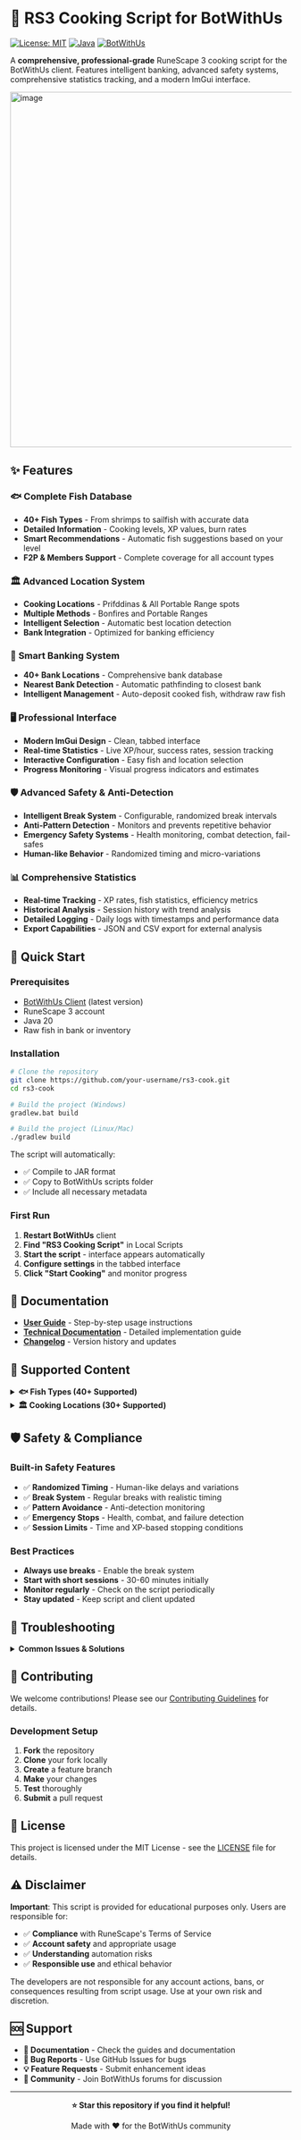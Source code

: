 # 🍳 RS3 Cooking Script for BotWithUs

[![License: MIT](https://img.shields.io/badge/License-MIT-yellow.svg)](https://opensource.org/licenses/MIT)
[![Java](https://img.shields.io/badge/Java-17+-orange.svg)](https://www.oracle.com/java/)
[![BotWithUs](https://img.shields.io/badge/BotWithUs-Compatible-blue.svg)](https://botwithus.net/)

A **comprehensive, professional-grade** RuneScape 3 cooking script for the BotWithUs client. Features intelligent banking, advanced safety systems, comprehensive statistics tracking, and a modern ImGui interface.

<img width="1148" height="636" alt="image" src="https://github.com/user-attachments/assets/9e2eb5d7-b5c7-4bb7-802b-297b2c581636" />


## ✨ Features

### 🐟 **Complete Fish Database**
- **40+ Fish Types** - From shrimps to sailfish with accurate data
- **Detailed Information** - Cooking levels, XP values, burn rates
- **Smart Recommendations** - Automatic fish suggestions based on your level
- **F2P & Members Support** - Complete coverage for all account types

### 🏛️ **Advanced Location System**
- **Cooking Locations** - Prifddinas & All Portable Range spots
- **Multiple Methods** - Bonfires and Portable Ranges
- **Intelligent Selection** - Automatic best location detection
- **Bank Integration** - Optimized for banking efficiency

### 🏦 **Smart Banking System**
- **40+ Bank Locations** - Comprehensive bank database
- **Nearest Bank Detection** - Automatic pathfinding to closest bank
- **Intelligent Management** - Auto-deposit cooked fish, withdraw raw fish

### 🖥️ **Professional Interface**
- **Modern ImGui Design** - Clean, tabbed interface
- **Real-time Statistics** - Live XP/hour, success rates, session tracking
- **Interactive Configuration** - Easy fish and location selection
- **Progress Monitoring** - Visual progress indicators and estimates

### 🛡️ **Advanced Safety & Anti-Detection**
- **Intelligent Break System** - Configurable, randomized break intervals
- **Anti-Pattern Detection** - Monitors and prevents repetitive behavior
- **Emergency Safety Systems** - Health monitoring, combat detection, fail-safes
- **Human-like Behavior** - Randomized timing and micro-variations

### 📊 **Comprehensive Statistics**
- **Real-time Tracking** - XP rates, fish statistics, efficiency metrics
- **Historical Analysis** - Session history with trend analysis
- **Detailed Logging** - Daily logs with timestamps and performance data
- **Export Capabilities** - JSON and CSV export for external analysis

## 🚀 Quick Start

### Prerequisites
- [BotWithUs Client](https://botwithus.net/) (latest version)
- RuneScape 3 account
- Java 20
- Raw fish in bank or inventory

### Installation
```bash
# Clone the repository
git clone https://github.com/your-username/rs3-cook.git
cd rs3-cook

# Build the project (Windows)
gradlew.bat build

# Build the project (Linux/Mac)
./gradlew build
```

The script will automatically:
- ✅ Compile to JAR format
- ✅ Copy to BotWithUs scripts folder
- ✅ Include all necessary metadata

### First Run
1. **Restart BotWithUs** client
2. **Find "RS3 Cooking Script"** in Local Scripts
3. **Start the script** - interface appears automatically
4. **Configure settings** in the tabbed interface
5. **Click "Start Cooking"** and monitor progress

## 📖 Documentation

- **[User Guide](USER_GUIDE.md)** - Step-by-step usage instructions
- **[Technical Documentation](DOCUMENTATION.md)** - Detailed implementation guide
- **[Changelog](CHANGELOG.md)** - Version history and updates

## 🎯 Supported Content

<details>
<summary><strong>🐟 Fish Types (40+ Supported)</strong></summary>

### Free-to-Play Fish
| Fish | Level | XP | Burn Level | Notes |
|------|-------|----|-----------|----|
| Shrimps | 1 | 30 | Never | Perfect starter |
| Sardine | 1 | 40 | Never | Good early option |
| Herring | 5 | 50 | Never | Low level training |
| Trout | 15 | 70 | 20 | Popular F2P choice |
| Pike | 20 | 80 | 25 | Decent experience |
| Salmon | 25 | 90 | 30 | Good mid-level |
| Tuna | 30 | 100 | 35 | Solid choice |
| Lobster | 40 | 120 | 45 | Popular training |
| Swordfish | 45 | 140 | 50 | High level F2P |

### Members Fish (Selection)
| Fish | Level | XP | Burn Level | Notes |
|------|-------|----|-----------|----|
| Karambwan | 30 | 190 | 35 | Excellent XP |
| Monkfish | 62 | 150 | 67 | Popular choice |
| Shark | 80 | 210 | 85 | High level |
| Rocktail | 93 | 225 | 98 | Elite training |
| Sailfish | 99 | 270 | Never | Best XP rates |

</details>

<details>
<summary><strong>🏛️ Cooking Locations (30+ Supported)</strong></summary>

### Free-to-Play Locations
- **Lumbridge Range** - Best F2P location, close bank upstairs
- **Varrock East Bank** - Popular, near Grand Exchange  
- **Al Kharid Range** - Good alternative with nearby bank
- **Edgeville Range** - Convenient location near bank
- **Grand Exchange Bonfire** - Increased XP rates

### Members Locations
- **Rogues' Den** - Excellent bank proximity (5 tiles)
- **Cooking Guild** - Best range location, requires chef's hat
- **Catherby** - Popular for fishing/cooking combination
- **Prifddinas** - High-level location with crystal range
- **Max Guild** - Premium location for maxed players

</details>

## 🛡️ Safety & Compliance

### Built-in Safety Features
- ✅ **Randomized Timing** - Human-like delays and variations
- ✅ **Break System** - Regular breaks with realistic timing
- ✅ **Pattern Avoidance** - Anti-detection monitoring
- ✅ **Emergency Stops** - Health, combat, and failure detection
- ✅ **Session Limits** - Time and XP-based stopping conditions

### Best Practices
- **Always use breaks** - Enable the break system
- **Start with short sessions** - 30-60 minutes initially
- **Monitor regularly** - Check on the script periodically
- **Stay updated** - Keep script and client updated

## 🔧 Troubleshooting

<details>
<summary><strong>Common Issues & Solutions</strong></summary>

### Script Not Appearing
- ✅ Check JAR file is in `%USERPROFILE%\BotWithUs\scripts\local\`
- ✅ Verify `script.ini` is included in JAR
- ✅ Restart BotWithUs client completely
- ✅ Check console for error messages

### Compilation Issues
- ✅ Ensure Java 17+ is installed
- ✅ Use IntelliJ IDEA for building
- ✅ Run `gradlew clean build` for fresh compilation

### Banking Problems
- ✅ Ensure raw fish are in bank
- ✅ Check bank preset configuration
- ✅ Verify bank location accessibility

</details>

## 🤝 Contributing

We welcome contributions! Please see our [Contributing Guidelines](CONTRIBUTING.md) for details.

### Development Setup
1. **Fork** the repository
2. **Clone** your fork locally
3. **Create** a feature branch
4. **Make** your changes
5. **Test** thoroughly
6. **Submit** a pull request

## 📄 License

This project is licensed under the MIT License - see the [LICENSE](LICENSE) file for details.

## ⚠️ Disclaimer

**Important**: This script is provided for educational purposes only. Users are responsible for:

- ✅ **Compliance** with RuneScape's Terms of Service
- ✅ **Account safety** and appropriate usage
- ✅ **Understanding** automation risks
- ✅ **Responsible use** and ethical behavior

The developers are not responsible for any account actions, bans, or consequences resulting from script usage. Use at your own risk and discretion.

## 🆘 Support

- **📖 Documentation** - Check the guides and documentation
- **🐛 Bug Reports** - Use GitHub Issues for bugs
- **💡 Feature Requests** - Submit enhancement ideas
- **💬 Community** - Join BotWithUs forums for discussion

---

<div align="center">

**⭐ Star this repository if you find it helpful!**

Made with ❤️ for the BotWithUs community

</div>
